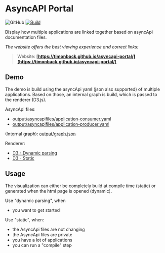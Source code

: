 # AsyncAPI Portal

![GitHub](https://img.shields.io/github/license/timonback/asyncapi-portal)
[![Build](https://github.com/timonback/asyncapi-portal/actions/workflows/build.yml/badge.svg?branch=main)](https://github.com/timonback/asyncapi-portal/actions/workflows/build.yml)

Display how multiple applications are linked together based on asyncApi documentation files.

*The website offers the best viewing experience and correct links:*

> Website: **[https://timonback.github.io/asyncapi-portal/](https://timonback.github.io/asyncapi-portal/)**

## Demo

The demo is build using the asyncApi yaml (json also supported) of multiple applications. Based on those, an internal
graph is build, which is passed to the renderer (D3.js).

AsyncApi files:

- [output/asyncapifiles/application-consumer.yaml](output/asyncapifiles/application-consumer.yaml)
- [output/asyncapifiles/application-producer.yaml](output/asyncapifiles/application-producer.yaml)

(Internal graph): [output/graph.json](output/graph.json)

Renderer:

- [D3 - Dynamic parsing](./output/visualizer.d3.dynamicFetch.html)
- [D3 - Static](./output/visualizer.d3.static.html)

## Usage

The visualization can either be completely build at compile time (static)
or generated when the html page is opened (dynamic).

Use "dynamic parsing", when

- you want to get started

Use "static", when:

- the AsyncApi files are not changing
- the AsyncApi files are private
- you have a lot of applications
- you can run a "compile" step

